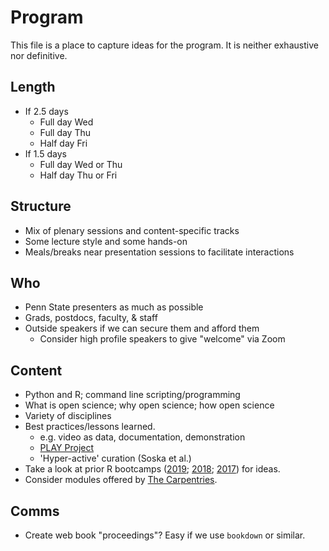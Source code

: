 # Program

This file is a place to capture ideas for the program.
It is neither exhaustive nor definitive.

## Length

- If 2.5 days
    - Full day Wed
    - Full day Thu
    - Half day Fri
- If 1.5 days
    - Full day Wed or Thu
    - Half day Thu or Fri
    
## Structure

- Mix of plenary sessions and content-specific tracks
- Some lecture style and some hands-on
- Meals/breaks near presentation sessions to facilitate interactions

## Who

- Penn State presenters as much as possible
- Grads, postdocs, faculty, & staff
- Outside speakers if we can secure them and afford them
    - Consider high profile speakers to give "welcome" via Zoom

## Content

- Python and R; command line scripting/programming
- What is open science; why open science; how open science
- Variety of disciplines
- Best practices/lessons learned.
    - e.g. video as data, documentation, demonstration
    - [PLAY Project](https://play-project.org)
    - 'Hyper-active' curation (Soska et al.)
- Take a look at prior R bootcamps ([2019](https://psu-psychology.github.io/r-bootcamp-2019); [2018](https://psu-psychology.github.io/r-bootcamp-2018); [2017](https://psu-psychology.github.io/r-bootcamp)) for ideas.
- Consider modules offered by [The Carpentries](https://carpentries.org/).

## Comms

- Create web book "proceedings"? Easy if we use `bookdown` or similar.

